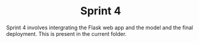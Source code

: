 <h1 align = "center"> Sprint 4</h1>

Sprint 4 involves intergrating the Flask web app and the model and the final deployment. This is present in the current folder. 
